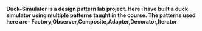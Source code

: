 **Duck-Simulator is a design pattern lab project. Here i have built a duck simulator using multiple patterns taught in the course. The patterns used here are- Factory,Observer,Composite,Adapter,Decorator,Iterator**
